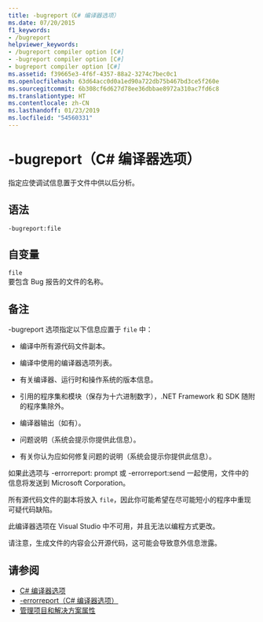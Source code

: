 ```yaml
---
title: -bugreport（C# 编译器选项）
ms.date: 07/20/2015
f1_keywords:
- /bugreport
helpviewer_keywords:
- /bugreport compiler option [C#]
- -bugreport compiler option [C#]
- bugreport compiler option [C#]
ms.assetid: f39665e3-4f6f-4357-88a2-3274c7bec0c1
ms.openlocfilehash: 63d64acc0d0a1ed90a722db75b467bd3ce5f260e
ms.sourcegitcommit: 6b308cf6d627d78ee36dbbae8972a310ac7fd6c8
ms.translationtype: HT
ms.contentlocale: zh-CN
ms.lasthandoff: 01/23/2019
ms.locfileid: "54560331"
---
```

# <a name="-bugreport-c-compiler-options"></a>-bugreport（C# 编译器选项）
指定应使调试信息置于文件中供以后分析。  
  
## <a name="syntax"></a>语法  
  
```console  
-bugreport:file  
```  
  
## <a name="arguments"></a>自变量  
 `file`  
 要包含 Bug 报告的文件的名称。  
  
## <a name="remarks"></a>备注  
 -bugreport 选项指定以下信息应置于 `file` 中：  
  
-   编译中所有源代码文件副本。  
  
-   编译中使用的编译器选项列表。  
  
-   有关编译器、运行时和操作系统的版本信息。  
  
-   引用的程序集和模块（保存为十六进制数字），.NET Framework 和 SDK 随附的程序集除外。  
  
-   编译器输出（如有）。  
  
-   问题说明（系统会提示你提供此信息）。  
  
-   有关你认为应如何修复问题的说明（系统会提示你提供此信息）。  
  
 如果此选项与 -errorreport: prompt 或 -errorreport:send 一起使用，文件中的信息将发送到 Microsoft Corporation。  
  
 所有源代码文件的副本将放入 `file`，因此你可能希望在尽可能短小的程序中重现可疑代码缺陷。  
  
 此编译器选项在 Visual Studio 中不可用，并且无法以编程方式更改。  
  
 请注意，生成文件的内容会公开源代码，这可能会导致意外信息泄露。  
  
## <a name="see-also"></a>请参阅

- [C# 编译器选项](../../../csharp/language-reference/compiler-options/index.md)
- [-errorreport（C# 编译器选项）](../../../csharp/language-reference/compiler-options/errorreport-compiler-option.md)
- [管理项目和解决方案属性](/visualstudio/ide/managing-project-and-solution-properties)
